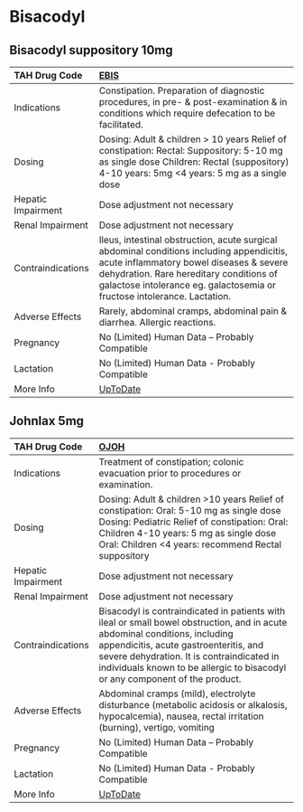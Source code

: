 # Bisacodyl

## Bisacodyl suppository 10mg

| TAH Drug Code      | [EBIS](https://www.tahsda.org.tw/drugs/hissearch.php?drug_code=EBIS)                                                                                                                                                                                        |
|:-------------------|:------------------------------------------------------------------------------------------------------------------------------------------------------------------------------------------------------------------------------------------------------------|
| Indications        | Constipation. Preparation of diagnostic procedures, in pre- & post-examination & in conditions which require defecation to be facilitated.                                                                                                                  |
| Dosing             | Dosing: Adult & children > 10 years Relief of constipation: Rectal: Suppository: 5-10 mg as single dose Children: Rectal (suppository) 4-10 years: 5mg <4 years: 5 mg as a single dose                                                                      |
| Hepatic Impairment | Dose adjustment not necessary                                                                                                                                                                                                                               |
| Renal Impairment   | Dose adjustment not necessary                                                                                                                                                                                                                               |
| Contraindications  | Ileus, intestinal obstruction, acute surgical abdominal conditions including appendicitis, acute inflammatory bowel diseases & severe dehydration. Rare hereditary conditions of galactose intolerance eg. galactosemia or fructose intolerance. Lactation. |
| Adverse Effects    | Rarely, abdominal cramps, abdominal pain & diarrhea. Allergic reactions.                                                                                                                                                                                    |
| Pregnancy          | No (Limited) Human Data – Probably Compatible                                                                                                                                                                                                               |
| Lactation          | No (Limited) Human Data - Probably Compatible                                                                                                                                                                                                               |
| More Info          | [UpToDate](https://www.uptodate.com/contents/bisacodyl-drug-information)                                                                                                                                                                                    |

## Johnlax 5mg

| TAH Drug Code      | [OJOH](https://www.tahsda.org.tw/drugs/hissearch.php?drug_code=OJOH)                                                                                                                                                                                                                              |
|:-------------------|:--------------------------------------------------------------------------------------------------------------------------------------------------------------------------------------------------------------------------------------------------------------------------------------------------|
| Indications        | Treatment of constipation; colonic evacuation prior to procedures or examination.                                                                                                                                                                                                                 |
| Dosing             | Dosing: Adult & children >10 years Relief of constipation: Oral: 5-10 mg as single dose Dosing: Pediatric Relief of constipation: Oral: Children 4-10 years: 5 mg as single dose Oral: Children <4 years: recommend Rectal suppository                                                            |
| Hepatic Impairment | Dose adjustment not necessary                                                                                                                                                                                                                                                                     |
| Renal Impairment   | Dose adjustment not necessary                                                                                                                                                                                                                                                                     |
| Contraindications  | Bisacodyl is contraindicated in patients with ileal or small bowel obstruction, and in acute abdominal conditions, including appendicitis, acute gastroenteritis, and severe dehydration. It is contraindicated in individuals known to be allergic to bisacodyl or any component of the product. |
| Adverse Effects    | Abdominal cramps (mild), electrolyte disturbance (metabolic acidosis or alkalosis, hypocalcemia), nausea, rectal irritation (burning), vertigo, vomiting                                                                                                                                          |
| Pregnancy          | No (Limited) Human Data – Probably Compatible                                                                                                                                                                                                                                                     |
| Lactation          | No (Limited) Human Data - Probably Compatible                                                                                                                                                                                                                                                     |
| More Info          | [UpToDate](https://www.uptodate.com/contents/bisacodyl-drug-information)                                                                                                                                                                                                                          |

